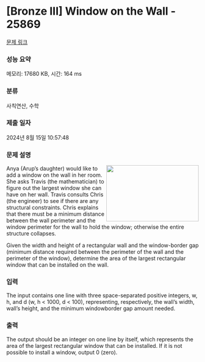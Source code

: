 # [Bronze III] Window on the Wall - 25869 

[문제 링크](https://www.acmicpc.net/problem/25869) 

### 성능 요약

메모리: 17680 KB, 시간: 164 ms

### 분류

사칙연산, 수학

### 제출 일자

2024년 8월 15일 10:57:48

### 문제 설명

<p><img alt="" src="https://upload.acmicpc.net/fc781aa3-f60c-4a61-aef7-e279ee1f6349/-/preview/" style="width: 242px; height: 147px; float: right;">Anya (Arup’s daughter) would like to add a window on the wall in her room. She asks Travis (the mathematician) to figure out the largest window she can have on her wall. Travis consults Chris (the engineer) to see if there are any structural constraints. Chris explains that there must be a minimum distance between the wall perimeter and the window perimeter for the wall to hold the window; otherwise the entire structure collapses.</p>

<p>Given the width and height of a rectangular wall and the window-border gap (minimum distance required between the perimeter of the wall and the perimeter of the window), determine the area of the largest rectangular window that can be installed on the wall.</p>

### 입력 

 <p>The input contains one line with three space-separated positive integers, w, h, and d (w, h < 1000, d < 100), representing, respectively, the wall’s width, wall’s height, and the minimum windowborder gap amount needed.</p>

### 출력 

 <p>The output should be an integer on one line by itself, which represents the area of the largest rectangular window that can be installed. If it is not possible to install a window, output 0 (zero).</p>


